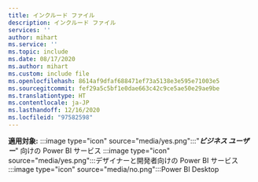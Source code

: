```yaml
---
title: インクルード ファイル
description: インクルード ファイル
services: ''
author: mihart
ms.service: ''
ms.topic: include
ms.date: 08/17/2020
ms.author: mihart
ms.custom: include file
ms.openlocfilehash: 8614af9dfaf688471ef73a5138e3e595e71003e5
ms.sourcegitcommit: fef29a5c5bf1e0dae663c42c9ce5ae50e29ae9be
ms.translationtype: HT
ms.contentlocale: ja-JP
ms.lasthandoff: 12/16/2020
ms.locfileid: "97582598"
---
```

<Token>**適用対象:** :::image type="icon" source="media/yes.png":::"**_ビジネス ユーザー_**" 向けの Power BI サービス :::image type="icon" source="media/yes.png":::デザイナーと開発者向けの Power BI サービス :::image type="icon" source="media/no.png":::Power BI Desktop </Token>
